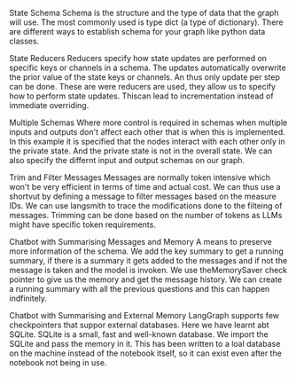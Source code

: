 State Schema
Schema is the structure and the type of data that the graph will use. The most commonly used is type dict (a type of dictionary). There are different ways to establish schema for your graph like python data classes.

State Reducers
Reducers specify how state updates are performed on specific keys or channels in a schema. The updates automatically overwrite the prior value of the state keys or channels. An thus only update per step can be done. These are were reducers are used, they allow us to specify how to perform state updates. Thiscan lead to incrementation instead of immediate overriding.

Multiple Schemas
Where more control is required in schemas when multiple inputs and outputs don't affect each other that is when this is implemented. In this example it is specified that the nodes interact with each other only in the private state. And the private state is not in the overall state. We can also specify the differnt input and output schemas on our graph.

Trim and Filter Messages
Messages are normally token intensive which won't be  very efficient in terms of time and actual cost. We can thus use a shortvut by defining a message to filter messages based on the measure IDs.  We can use langsmith to trace the modifications done to the filteing of messages. Trimming can be done based on the number of tokens as LLMs might have specific token requirements.

Chatbot with Summarising Messages and Memory
A means to preserve more information of the schema. We add the key summary to get a running summary, if there is a summary it gets added to the messages and if not the message is taken and the model is invoken. We use theMemorySaver check pointer to give us the memory and get the message history. We can create a running summary with all the previous questions and this can happen indfinitely. 

Chatbot with Summarising and External Memory
LangGraph supports  few checkpointers that suppor external databases. Here we have learnt abt SQLite. SQLite is a small, fast and well-known database. We import the SQLite and pass the memory in it. This has been written to a loal database on the machine instead of the notebook itself, so it can exist even after the notebook not being in use.
